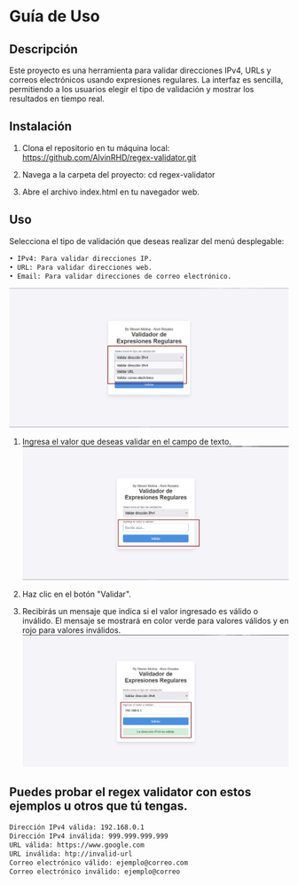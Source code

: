 # Guía de Uso

## Descripción
Este proyecto es una herramienta para validar direcciones IPv4, URLs y correos electrónicos usando expresiones regulares. La interfaz es sencilla, permitiendo a los usuarios elegir el tipo de validación y mostrar los resultados en tiempo real.

## Instalación
1. Clona el repositorio en tu máquina local:
   https://github.com/AlvinRHD/regex-validator.git

2. Navega a la carpeta del proyecto:
   cd regex-validator

3. Abre el archivo index.html en tu navegador web.


## Uso
Selecciona el tipo de validación que deseas realizar del menú desplegable:

    • IPv4: Para validar direcciones IP.
    • URL: Para validar direcciones web.
    • Email: Para validar direcciones de correo electrónico.
![Img referencia](imgReferences/1.png)

1. Ingresa el valor que deseas validar en el campo de texto.
![Img referencia](imgReferences/2.png)
3. Haz clic en el botón "Validar".
  
5. Recibirás un mensaje que indica si el valor ingresado es válido o inválido. El mensaje se mostrará en color verde para valores válidos y en rojo para valores inválidos.
![Img referencia](imgReferences/3.png)


## Puedes probar el regex validator con estos ejemplos u otros que tú tengas.

    Dirección IPv4 válida: 192.168.0.1
    Dirección IPv4 inválida: 999.999.999.999
    URL válida: https://www.google.com
    URL inválida: htp://invalid-url
    Correo electrónico válido: ejemplo@correo.com
    Correo electrónico inválido: ejemplo@correo
